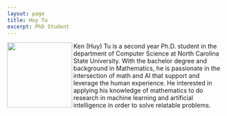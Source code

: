 ```yaml
---
layout: page
title: Huy Tu
excerpt: PhD Student
---
```



<img align="left" width="150" src="{{site.url}}/img/huy.jpg">
Ken (Huy) Tu is a second year Ph.D. student in the department of Computer Science at North Carolina State University. 
With the bachelor degree and background in Mathematics, he is passionate in the intersection of math and AI that support 
and leverage the human experience. He interested in applying his knowledge of mathematics to do research in machine 
learning and artificial intelligence in order to solve relatable problems. 
